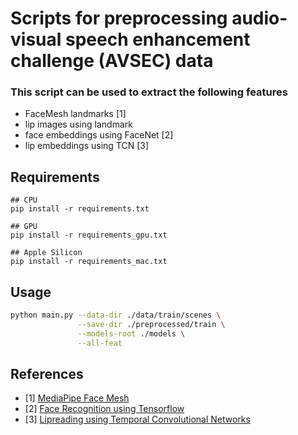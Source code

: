 # Scripts for preprocessing audio-visual speech enhancement challenge (AVSEC) data

### This script can be used to extract the following features
- FaceMesh landmarks [1] 
- lip images using landmark
- face embeddings using FaceNet [2]
- lip embeddings using TCN [3]

## Requirements

```text
## CPU 
pip install -r requirements.txt

## GPU
pip install -r requirements_gpu.txt

## Apple Silicon
pip install -r requirements_mac.txt
```

## Usage
```bash
python main.py --data-dir ./data/train/scenes \
               --save-dir ./preprocessed/train \
               --models-root ./models \
               --all-feat
```

## References

- [1] [MediaPipe Face Mesh](https://developers.google.com/mediapipe/solutions/vision/face_landmarker/)
- [2] [Face Recognition using Tensorflow](https://github.com/davidsandberg/facenet)
- [3] [Lipreading using Temporal Convolutional Networks](https://github.com/mpc001/Lipreading_using_Temporal_Convolutional_Networks)